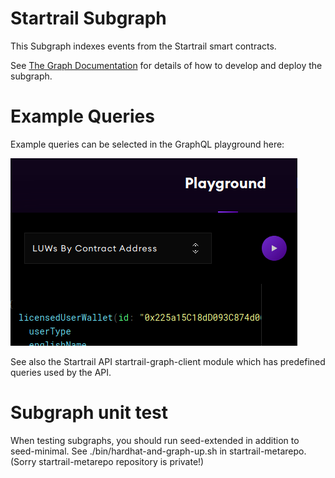 # Startrail Subgraph

This Subgraph indexes events from the Startrail smart contracts.

See [The Graph Documentation](https://thegraph.com/docs/quick-start) for details of how to develop and deploy the subgraph.

# Example Queries

Example queries can be selected in the GraphQL playground here:

![Subgraph examples dropdown](./subgraph.png)

See also the Startrail API startrail-graph-client module which has predefined queries used by the API.

# Subgraph unit test

When testing subgraphs, you should run seed-extended in addition to seed-minimal. See ./bin/hardhat-and-graph-up.sh in startrail-metarepo.  
(Sorry startrail-metarepo repository is private!)
